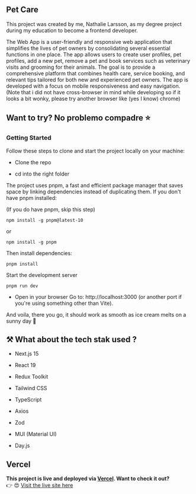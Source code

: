 ## Pet Care
This project was created by me, Nathalie Larsson, as my degree project during my education to become a frontend developer.

The Web App is a user-friendly and responsive web application that simplifies the lives of pet owners by consolidating several essential functions in one place. The app allows users to create user profiles, pet profiles, add a new pet, remove a pet and book services such as veterinary visits and grooming for their animals. The goal is to provide a comprehensive platform that combines health care, service booking, and relevant tips tailored for both new and experienced pet owners. The app is developed with a focus on mobile responsiveness and easy navigation.
(Note that i did not have cross-browser in mind while developing so if it looks a bit wonky, please try another browser like (yes I know) chrome)

## Want to try? No problemo compadre ⭐

### Getting Started
Follow these steps to clone and start the project locally on your machine:

- Clone the repo

- cd into the right folder

The project uses pnpm, a fast and efficient package manager that saves space by linking dependencies instead of duplicating them.
If you don't have pnpm installed:

(If you do have pnpm, skip this step)

```
npm install -g pnpm@latest-10
```
or 
```
npm install -g pnpm
```
Then install dependencies:

```
pnpm install
```

Start the development server

```
pnpm run dev
```

- Open in your browser
  Go to: http://localhost:3000 (or another port if you're using something other than Vite).

And voila, there you go, it should work as smooth as ice cream melts on a sunny day 🍦

## ⚒️ What about the tech stak used ?

 - Next.js 15

 - React 19

 - Redux Toolkit

 - Tailwind CSS

 - TypeScript

 - Axios

 - Zod

 - MUI (Material UI)

 - Day.js

## Vercel

**This project is live and deployed via [Vercel](https://vercel.com). Want to check it out?**  
👉 😍 [Visit the live site here](https://petcare-by-nathalie.vercel.app/)


